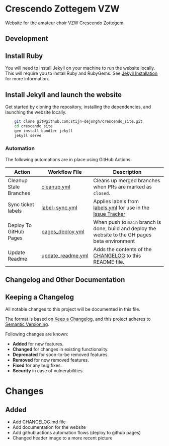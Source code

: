 # Crescendo Zottegem VZW

Website for the amateur choir VZW Crescendo Zottegem.

## Development

## Install Ruby

You will need to install Jekyll on your machine to run the website locally. 
This will require you to install Ruby and RubyGems.
See [Jekyll Installation](https://jekyllrb.com/docs/installation/) for more information.

## Install Jekyll and launch the website

Get started by cloning the repository, installing the dependencies, and launching the website locally.
```bash
    git clone git@github.com:stijn-dejongh/crescendo_site.git
    cd crescendo_site
    gem install bundler jekyll
    jekyll serve
```

### Automation

The following automations are in place using GitHub Actions:

| Action                 | Workflow File                                            | Description                                                                                                                                 |
|------------------------|----------------------------------------------------------|---------------------------------------------------------------------------------------------------------------------------------------------|
| Cleanup Stale Branches | [cleanup.yml](.github/workflows/cleanup.yml)             | Cleans up merged branches when PRs are marked as `closed`.                                                                                  |
| Sync ticket labels     | [label-sync.yml](.github/workflows/label-sync.yml)       | Applies labels from [labels.yml](.github/labels.yml) for use in the [Issue Tracker](https://github.com/stijn-dejongh/crescendo_site/issues) |
| Deploy To GitHub Pages | [pages_deploy.yml](.github/workflows/pages_deploy.yml)   | When push to `main` branch is done, build and deploy the website to the GH pages beta environment                                           |
| Update Readme          | [update_readme.yml](.github/workflows/update_readme.yml) | Adds the contents of the [CHANGELOG](docs/CHANGELOG.md) to this README file.                                                                |

## Changelog and Other Documentation

<!-- CHANGELOG:START -->
## Keeping a Changelog

All notable changes to this project will be documented in this file.

The format is based on [Keep a Changelog](https://keepachangelog.com/en/1.0.0/),
and this project adheres to [Semantic Versioning](https://semver.org/spec/v2.0.0.html).

Following changes are known:

- **Added** for new features.
- **Changed** for changes in existing functionality.
- **Deprecated** for soon-to-be removed features.
- **Removed** for now removed features.
- **Fixed** for any bug fixes.
- **Security** in case of vulnerabilities.

# Changes

## Added

* Add CHANGELOG.md file
* Add documentation for the website
* Add github actions automation flows (deploy to github pages)
* Changed header image to a more recent picture

<!-- CHANGELOG:END -->
